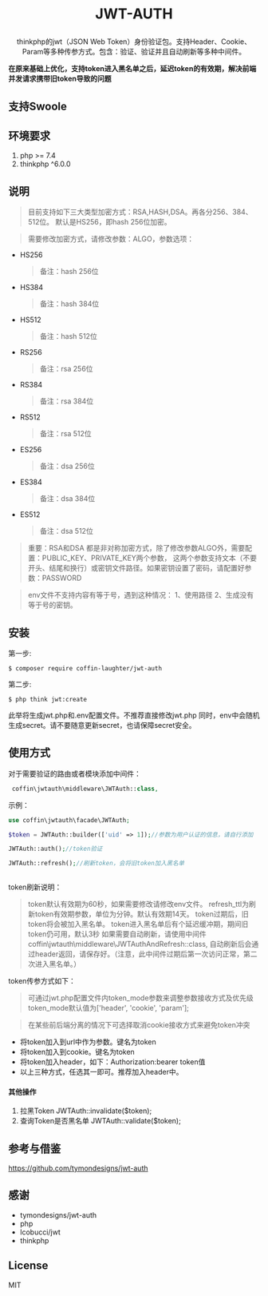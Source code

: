 <h1><p align="center">JWT-AUTH</p></h1>
<p align="center"> thinkphp的jwt（JSON Web Token）身份验证包。支持Header、Cookie、Param等多种传参方式。包含：验证、验证并且自动刷新等多种中间件。</p>

**在原来基础上优化，支持token进入黑名单之后，延迟token的有效期，解决前端并发请求携带旧token导致的问题**

## 支持Swoole

## 环境要求

1. php >= 7.4
2. thinkphp ^6.0.0

## 说明

> 目前支持如下三大类型加密方式：RSA,HASH,DSA。再各分256、384、512位。
> 默认是HS256，即hash 256位加密。

> 需要修改加密方式，请修改参数：ALGO，参数选项：

* HS256
  > 备注：hash 256位
* HS384
  > 备注：hash 384位
* HS512
  > 备注：hash 512位
* RS256
  > 备注：rsa 256位
* RS384
  > 备注：rsa 384位
* RS512
  > 备注：rsa 512位
* ES256
  > 备注：dsa 256位
* ES384
  > 备注：dsa 384位
* ES512
  > 备注：dsa 512位

> 重要：RSA和DSA 都是非对称加密方式，除了修改参数ALGO外，需要配置：PUBLIC_KEY、PRIVATE_KEY两个参数，
> 这两个参数支持文本（不要开头、结尾和换行）或密钥文件路径。如果密钥设置了密码，请配置好参数：PASSWORD

> env文件不支持内容有等于号，遇到这种情况：
> 1、使用路径 2、生成没有等于号的密钥。

## 安装

第一步:

```shell
$ composer require coffin-laughter/jwt-auth
```

第二步:

```shell
$ php think jwt:create
```

此举将生成jwt.php和.env配置文件。不推荐直接修改jwt.php
同时，env中会随机生成secret。请不要随意更新secret，也请保障secret安全。

## 使用方式

对于需要验证的路由或者模块添加中间件：

```php
 coffin\jwtauth\middleware\JWTAuth::class,
```

示例：

```php
use coffin\jwtauth\facade\JWTAuth;

$token = JWTAuth::builder(['uid' => 1]);//参数为用户认证的信息，请自行添加

JWTAuth::auth();//token验证

JWTAuth::refresh();//刷新token，会将旧token加入黑名单
        
```

token刷新说明：

> token默认有效期为60秒，如果需要修改请修改env文件。
> refresh_ttl为刷新token有效期参数，单位为分钟。默认有效期14天。
> token过期后，旧token将会被加入黑名单。
> token进入黑名单后有个延迟缓冲期，期间旧token仍可用，默认3秒
> 如果需要自动刷新，请使用中间件 coffin\jwtauth\middleware\JWTAuthAndRefresh::class,
> 自动刷新后会通过header返回，请保存好。（注意，此中间件过期后第一次访问正常，第二次进入黑名单。）


token传参方式如下：

> 可通过jwt.php配置文件内token_mode参数来调整参数接收方式及优先级
> token_mode默认值为['header', 'cookie', 'param'];

> 在某些前后端分离的情况下可选择取消cookie接收方式来避免token冲突

- 将token加入到url中作为参数。键名为token
- 将token加入到cookie。键名为token
- 将token加入header，如下：Authorization:bearer token值
- 以上三种方式，任选其一即可。推荐加入header中。

#### 其他操作

1. 拉黑Token JWTAuth::invalidate($token);
2. 查询Token是否黑名单 JWTAuth::validate($token);

## 参考与借鉴

https://github.com/tymondesigns/jwt-auth

## 感谢

- tymondesigns/jwt-auth
- php
- lcobucci/jwt
- thinkphp

## License

MIT
